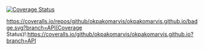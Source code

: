 
[![Coverage Status](https://coveralls.io/repos/github/okpakomarvis/okpakomarvis.github.io/badge.svg?branch=API)](https://coveralls.io/github/okpakomarvis/okpakomarvis.github.io?branch=API)

https://coveralls.io/repos/github/okpakomarvis/okpakomarvis.github.io/badge.svg?branch=API(Coverage Status)!:https://coveralls.io/github/okpakomarvis/okpakomarvis.github.io?branch=API
